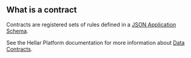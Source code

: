 ## What is a contract 

Contracts are registered sets of rules defined in a [JSON Application Schema](../../getting-started/core-concepts#app-schema-and-contracts).

See the Hellar Platform documentation for more information about [Data Contracts](https://hellarplatform.readme.io/docs/explanation-platform-protocol-data-contract).

